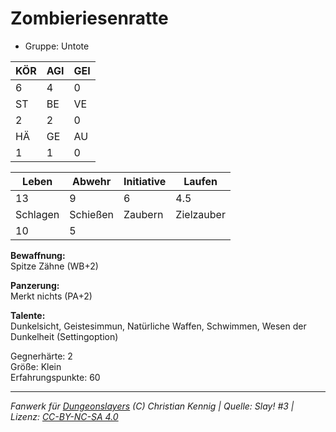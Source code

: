 # Zombieriesenratte  
- Gruppe: Untote  

| KÖR | AGI | GEI |  
| --- | --- | --- |  
| 6   | 4   | 0   |
| ST  | BE  | VE  |  
| 2   | 2   | 0   |
| HÄ  | GE  | AU  |  
| 1   | 1   | 0   |


| Leben    | Abwehr   | Initiative | Laufen     |
| -------- | -------- | ---------- | ---------- |
| 13       | 9        | 6          | 4.5        |
| Schlagen | Schießen | Zaubern    | Zielzauber |
| 10       | 5        |            |            |

**Bewaffnung:**  
Spitze Zähne (WB+2)

**Panzerung:**  
Merkt nichts (PA+2)

**Talente:**  
Dunkelsicht, Geistesimmun, Natürliche Waffen, Schwimmen, Wesen der Dunkelheit (Settingoption)

Gegnerhärte: 2  
Größe: Klein  
Erfahrungspunkte: 60  



___
*Fanwerk für [Dungeonslayers](https://www.dungeonslayers.net/) (C) Christian Kennig | Quelle: Slay! #3 | Lizenz: [CC-BY-NC-SA 4.0](https://creativecommons.org/licenses/by-nc-sa/4.0/deed.de)*
